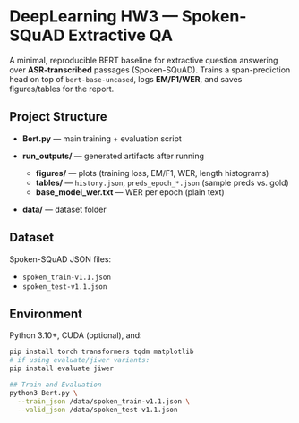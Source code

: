 # DeepLearning HW3 — Spoken-SQuAD Extractive QA

A minimal, reproducible BERT baseline for extractive question answering over **ASR-transcribed** passages (Spoken-SQuAD). Trains a span-prediction head on top of `bert-base-uncased`, logs **EM/F1/WER**, and saves figures/tables for the report.

## Project Structure
 * **Bert.py** — main training + evaluation script 
 * **run_outputs/** — generated artifacts after running

   * **figures/** — plots (training loss, EM/F1, WER, length histograms)
   * **tables/** — `history.json`, `preds_epoch_*.json` (sample preds vs. gold)
   * **base_model_wer.txt** — WER per epoch (plain text)
 * **data/** — dataset folder 



## Dataset
Spoken-SQuAD JSON files:
- `spoken_train-v1.1.json`
- `spoken_test-v1.1.json`


## Environment
Python 3.10+, CUDA (optional), and:
```bash
pip install torch transformers tqdm matplotlib
# if using evaluate/jiwer variants:
pip install evaluate jiwer

## Train and Evaluation
python3 Bert.py \
  --train_json /data/spoken_train-v1.1.json \
  --valid_json /data/spoken_test-v1.1.json

